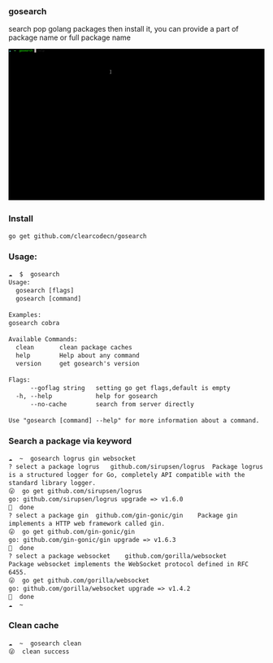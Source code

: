 ### gosearch
search pop golang packages then install it, you can provide a part of package name or full package name

![images/gosearch.gif](images/gosearch.gif)

### Install
```
go get github.com/clearcodecn/gosearch
```

### Usage: 
```
☁  $  gosearch
Usage:
  gosearch [flags]
  gosearch [command]

Examples:
gosearch cobra

Available Commands:
  clean       clean package caches
  help        Help about any command
  version     get gosearch's version

Flags:
      --goflag string   setting go get flags,default is empty
  -h, --help            help for gosearch
      --no-cache        search from server directly

Use "gosearch [command] --help" for more information about a command.
```

### Search a package via keyword
```
☁  ~  gosearch logrus gin websocket
? select a package logrus	github.com/sirupsen/logrus	Package logrus is a structured logger for Go, completely API compatible with the standard library logger.
😛  go get github.com/sirupsen/logrus
go: github.com/sirupsen/logrus upgrade => v1.6.0
💯  done
? select a package gin	github.com/gin-gonic/gin	Package gin implements a HTTP web framework called gin.
😛  go get github.com/gin-gonic/gin
go: github.com/gin-gonic/gin upgrade => v1.6.3
💯  done
? select a package websocket	github.com/gorilla/websocket	Package websocket implements the WebSocket protocol defined in RFC 6455.
😛  go get github.com/gorilla/websocket
go: github.com/gorilla/websocket upgrade => v1.4.2
💯  done
☁  ~
```

### Clean cache
```
☁  ~  gosearch clean
😜  clean success
```